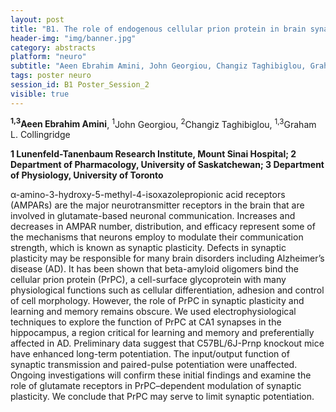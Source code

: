 ```yaml
---
layout: post
title: "B1. The role of endogenous cellular prion protein in brain synaptic function"
header-img: "img/banner.jpg"
category: abstracts
platform: "neuro"
subtitle: "Aeen Ebrahim Amini, John Georgiou, Changiz Taghibiglou, Graham L. Collingridge"
tags: poster neuro
session_id: B1 Poster_Session_2
visible: true
---
```

**<sup>1,3</sup>Aeen Ebrahim Amini**, <sup>1</sup>John Georgiou, <sup>2</sup>Changiz Taghibiglou, <sup>1,3</sup>Graham L. Collingridge

__1 Lunenfeld-Tanenbaum Research Institute, Mount Sinai Hospital; 2 Department of Pharmacology, University of Saskatchewan; 3 Department of Physiology, University of Toronto__

α-amino-3-hydroxy-5-methyl-4-isoxazolepropionic acid receptors (AMPARs) are the major neurotransmitter receptors in the brain that are involved in glutamate-based neuronal communication. Increases and decreases in AMPAR number, distribution, and efficacy represent some of the mechanisms that neurons employ to modulate their communication strength, which is known as synaptic plasticity. Defects in synaptic plasticity may be responsible for many brain disorders including Alzheimer’s disease (AD). It has been shown that beta-amyloid oligomers bind the cellular prion protein (PrPC), a cell-surface glycoprotein with many physiological functions such as cellular differentiation, adhesion and control of cell morphology. However, the role of PrPC in synaptic plasticity and learning and memory remains obscure. We used electrophysiological techniques to explore the function of PrPC at CA1 synapses in the hippocampus, a region critical for learning and memory and preferentially affected in AD. Preliminary data suggest that C57BL/6J-Prnp knockout mice have enhanced long-term potentiation.  The input/output function of synaptic transmission and paired-pulse potentiation were unaffected.  Ongoing investigations will confirm these initial findings and examine the role of glutamate receptors in PrPC–dependent modulation of synaptic plasticity. We conclude that PrPC may serve to limit synaptic potentiation. 